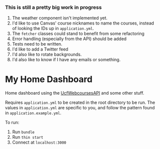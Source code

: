 ### This is still a pretty big work in progress
1. The weather component isn't implemented yet. 
1. I'd like to use Canvas' course nicknames to name the courses, instead of looking the IDs up in `application.yml`.
1. The `fetcher` classes could stand to benefit from some refactoring
1. Error handling (especially from the API) should be added
1. Tests need to be written.
1. I'd like to add a Twitter feed
1. I'd also like to rotate backgrounds. 
1. I'd also like to know if I have any emails or something. 


# My Home Dashboard
Home dashboard using the [UcfWebcoursesAPI](https://github.com/JackWorden/ucf_canvas_api) and some other stuff. 


Requires `application.yml` to be created in the root directory to be run. The values in `application.yml` are specific to you, and follow the pattern found in `application.example.yml`.


To run: 

1. Run `bundle`
1. Run `thin start`
1. Connect at `localhost:3000`
